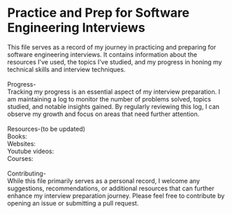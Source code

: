 <h1>Practice and Prep for Software Engineering Interviews</h1>

This file serves as a record of my journey in practicing and preparing for software engineering interviews. It contains information about the resources I've used, the topics I've studied, and my progress in honing my technical skills and interview techniques.
</br>
</br>
Progress-
</br>
Tracking my progress is an essential aspect of my interview preparation. I am maintaining a log to monitor the number of problems solved, topics studied, and notable insights gained. By regularly reviewing this log, I can observe my growth and focus on areas that need further attention.
</br>
</br>
Resources-(to be updated)
</br>
Books:
</br>
Websites:
</br>
Youtube videos:
</br>
Courses:
</br>
</br>
Contributing-
</br>
While this file primarily serves as a personal record, I welcome any suggestions, recommendations, or additional resources that can further enhance my interview preparation journey. Please feel free to contribute by opening an issue or submitting a pull request.
